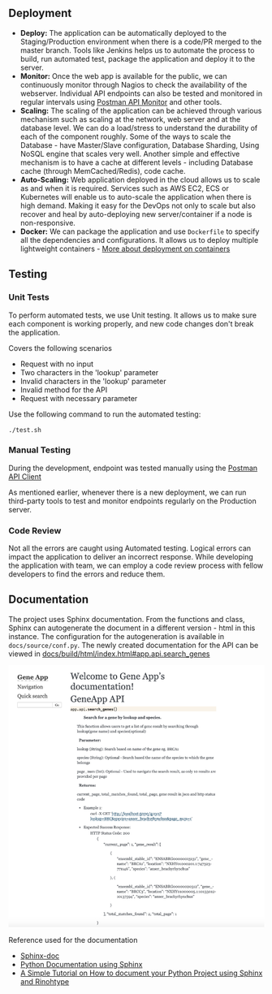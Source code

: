 
## Deployment

- **Deploy:** The application can be automatically deployed to the Staging/Production environment when there is a code/PR merged to the master branch. Tools like Jenkins helps us to automate the process to build, run automated test, package the application and deploy it to the server. 
- **Monitor:** Once the web app is available for the public, we can continuously monitor through Nagios to check the availability of the webserver. Individual API endpoints can also be tested and monitored in regular intervals using [Postman API Monitor](https://www.getpostman.com/api-monitor) and other tools. 
- **Scaling:** The scaling of the application can be achieved through various mechanism such as scaling at the network, web server and at the database level. We can do a load/stress to understand the durability of each of the component roughly. Some of the ways to scale the Database - have Master/Slave configuration, Database Sharding, Using NoSQL engine that scales very well. Another simple and effective mechanism is to have a cache at different levels - including Database cache (through MemCached/Redis), code cache. 
- **Auto-Scaling:** Web application deployed in the cloud allows us to scale as and when it is required. Services such as AWS EC2, ECS or Kubernetes will enable us to auto-scale the application when there is high demand. Making it easy for the DevOps not only to scale but also recover and heal by auto-deploying new server/container if a node is non-responsive.
- **Docker:** We can package the application and use `Dockerfile` to specify all the dependencies and configurations. It allows us to deploy multiple lightweight containers - [More about deployment on containers](https://blog.miguelgrinberg.com/post/the-flask-mega-tutorial-part-xix-deployment-on-docker-containers)  


## Testing

### Unit Tests

To perform automated tests, we use Unit testing. It allows us to make sure each component is working properly, and new code changes don't break the application. 

Covers the following scenarios
- Request with no input
- Two characters in the 'lookup' parameter
- Invalid characters in the 'lookup' parameter
- Invalid method for the API
- Request with necessary parameter

Use the following command to run the automated testing:

    ./test.sh
    
### Manual Testing

During the development, endpoint was tested manually using the [Postman API Client](https://www.getpostman.com/product/api-client)

As mentioned earlier, whenever there is a new deployment, we can run third-party tools to test and monitor endpoints regularly on the Production server.

### Code Review

Not all the errors are caught using Automated testing. Logical errors can impact the application to deliver an incorrect response. While developing the application with team, we can employ a code review process with fellow developers to find the errors and reduce them.

## Documentation

The project uses Sphinx documentation. From the functions and class, Sphinx can autogenerate the document in a different version - html in this instance.  The configuration for the autogeneration is available in `docs/source/conf.py`. The newly created documentation for the API can be viewed in [docs/build/html/index.html#app.api.search_genes](https://htmlpreview.github.io/?https://github.com/sivaganeshsg/gene_app/blob/master/docs/build/html/index.html#app.api.search_genes)

![Autogenerated documentation for the API](docs/build/html/_static/API_doc_image.png "documentation for the API")


Reference used for the documentation

- [Sphinx-doc](https://www.sphinx-doc.org/en/master/)
- [Python Documentation using Sphinx](https://www.patricksoftwareblog.com/python-documentation-using-sphinx/)
- [A Simple Tutorial on How to document your Python Project using Sphinx and Rinohtype](https://medium.com/@richdayandnight/a-simple-tutorial-on-how-to-document-your-python-project-using-sphinx-and-rinohtype-177c22a15b5b)
